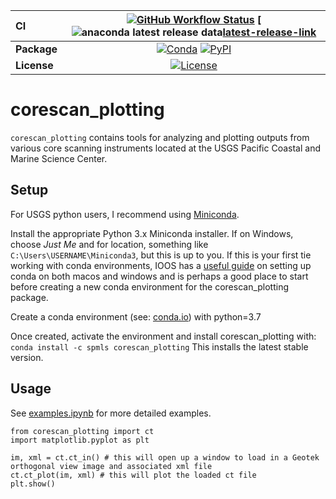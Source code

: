 
| CI          | [![GitHub Workflow Status][github-ci-badge]][github-ci-link] [![anaconda latest release data][latest-release-badge][latest-release-link]                  		               |
| :---------- | :------------------------------------------------------------------------------------------------------------------------------------------------------------------------------------: |
| **Package** |                                                          [![Conda][conda-badge]][conda-link] [![PyPI][pypi-badge]][pypi-link]                                                          |
| **License** |                                                                         [![License][license-badge]][repo-link]									       |

corescan_plotting
=======

`corescan_plotting` contains tools for analyzing and plotting outputs from various core scanning instruments located at the USGS Pacific Coastal and Marine Science Center.

Setup
-----
For USGS python users, I recommend using [Miniconda](https://docs.conda.io/en/latest/miniconda.html). 

Install the appropriate Python 3.x Miniconda installer. If on Windows, choose *Just Me* and for location, something like `C:\Users\USERNAME\Miniconda3`, but this is up to you. If this is your first tie working with conda environments, IOOS has a [useful guide](https://ioos.github.io/ioos_code_lab/content/ioos_installation_conda.html) on setting up conda on both macos and windows and is perhaps a good place to start before creating a new conda environment for the corescan_plotting package.

Create a conda environment (see: [conda.io](https://conda.io/projects/conda/en/latest/user-guide/tasks/manage-environments.html#creating-an-environment-with-commands)) with python=3.7

Once created, activate the environment and install corescan_plotting with:
`conda install -c spmls corescan_plotting`
This installs the latest stable version.

Usage
-----
See [examples.ipynb](https://code.usgs.gov/slaselle/corescan_plotting/-/blob/master/examples.ipynb) for more detailed examples.

```
from corescan_plotting import ct
import matplotlib.pyplot as plt

im, xml = ct.ct_in() # this will open up a window to load in a Geotek orthogonal view image and associated xml file
ct.ct_plot(im, xml) # this will plot the loaded ct file
plt.show()
```

[github-ci-badge]: https://img.shields.io/github/actions/workflow/status/xarray-contrib/datatree/main.yaml?branch=main&label=CI&logo=github
[github-ci-link]: https://github.com/spmls/corescan_plotting/actions?query=workflow%3ACI
[latest-release-badge]: https://anaconda.org/conda-forge/qutip/badges/latest_release_date.svg
[latest-release-link]: https://img.shields.io/github/release-date/spmls/corescan_plotting
[pypi-badge]: https://img.shields.io/pypi/v/xarray-datatree?logo=pypi
[pypi-link]: https://pypi.org/project/corescan-plotting/
[conda-badge]: https://img.shields.io/conda/vn/conda-forge/xarray-datatree?logo=anaconda
[conda-link]: https://anaconda.org/spmls/corescan_plotting
[license-badge]: https://anaconda.org/conda-forge/qutip/badges/license.svg
[repo-link]: https://github.com/spmls/corescan_plotting
